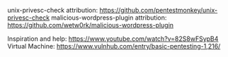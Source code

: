 unix-privesc-check attribution: https://github.com/pentestmonkey/unix-privesc-check
malicious-wordpress-plugin attribution: https://github.com/wetw0rk/malicious-wordpress-plugin

Inspiration and help: https://www.youtube.com/watch?v=82S8wFSypB4
Virtual Machine: https://www.vulnhub.com/entry/basic-pentesting-1,216/